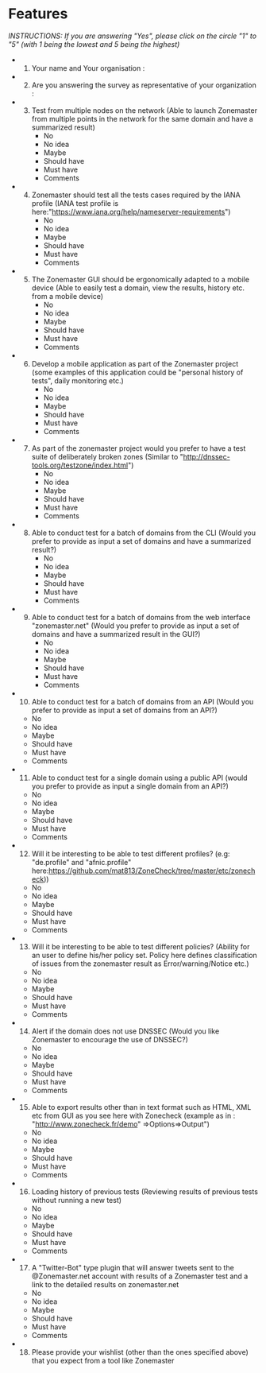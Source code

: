 # Features

*INSTRUCTIONS: If you are answering "Yes", please click on the circle "1" to "5"
(with 1 being the lowest and 5 being the highest)* 

  * 1. Your name and  Your organisation : 
  * 2. Are you answering the survey as representative of your organization :   
  * 3. Test from multiple nodes on the network (Able to launch Zonemaster from
     multiple points in the network for the same domain and have a summarized
     result)
       * No 
       * No idea
       * Maybe
       * Should have
       * Must have 
       * Comments
  * 4. Zonemaster should test all the tests cases required by the IANA profile
    (IANA test profile is here:"https://www.iana.org/help/nameserver-requirements")
       * No
       * No idea
       * Maybe
       * Should have
       * Must have
       * Comments
  * 5. The Zonemaster GUI should be ergonomically adapted to a mobile device (Able
     to easily test a domain, view the results, history etc. from a mobile
     device)
       * No
       * No idea
       * Maybe
       * Should have
       * Must have
       * Comments 
  * 6. Develop a mobile application as part of the Zonemaster project (some
    examples of this application could be "personal history of tests", daily
    monitoring etc.)
       * No
       * No idea
       * Maybe
       * Should have
       * Must have
       * Comments
  * 7. As part of the zonemaster project would you prefer to have a test suite of
    deliberately broken zones (Similar to "http://dnssec-tools.org/testzone/index.html")
       * No
       * No idea
       * Maybe
       * Should have
       * Must have
       * Comments
  * 8. Able to conduct test for a batch of domains from the CLI (Would you prefer to provide as
    input a set of domains and have a summarized result?)
       * No
       * No idea
       * Maybe
       * Should have
       * Must have
       * Comments  
  * 9. Able to conduct test for a batch of domains from the web interface
     "zonemaster.net" (Would you prefer to provide as input a set of domains and
      have a summarized result in the GUI?)
       * No
       * No idea
       * Maybe
       * Should have
       * Must have
       * Comments  
  * 10. Able to conduct test for a batch of domains from an API (Would you prefer to provide as
     input a set of domains from an API?)
       * No
       * No idea
       * Maybe
       * Should have
       * Must have
       * Comments  
  * 11. Able to conduct test for a single domain using a public API (would you
     prefer to provide as input a single domain from an API?)
       * No
       * No idea
       * Maybe
       * Should have
       * Must have
       * Comments  
  * 12. Will it be interesting to be able to test different profiles? (e.g:
    "de.profile" and "afnic.profile" here:https://github.com/mat813/ZoneCheck/tree/master/etc/zonecheck))
       * No
       * No idea
       * Maybe
       * Should have
       * Must have
       * Comments  
  * 13. Will it be interesting to be able to test different policies? (Ability for an
    user to define his/her policy set. Policy here defines classification of
    issues from the zonemaster result as Error/warning/Notice etc.)
       * No
       * No idea
       * Maybe
       * Should have
       * Must have
       * Comments  
  * 14. Alert if the domain does not use DNSSEC (Would you like Zonemaster to
    encourage the use of DNSSEC?)
       * No
       * No idea
       * Maybe
       * Should have
       * Must have
       * Comments  
  * 15. Able to export results other than in text format such as HTML, XML etc from GUI
    as you see here with Zonecheck (example as in : "http://www.zonecheck.fr/demo"
    =>Options=>Output")
       * No
       * No idea
       * Maybe
       * Should have
       * Must have
       * Comments  
  * 16. Loading history of previous tests (Reviewing results of previous tests
    without running a new test)
       * No
       * No idea
       * Maybe
       * Should have
       * Must have
       * Comments  
  * 17. A "Twitter-Bot" type plugin that will answer tweets sent to the
     @Zonemaster.net account with results of a Zonemaster test and a link to the
     detailed results on zonemaster.net
       * No
       * No idea
       * Maybe
       * Should have
       * Must have
       * Comments  
  * 18. Please provide your wishlist (other than the ones specified above) that you
    expect from a tool like Zonemaster
